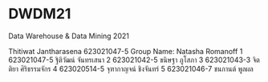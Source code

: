 # DWDM21
Data Warehouse &amp; Data Mining 2021

Thitiwat Jantharasena 623021047-5
Group Name: Natasha Romanoff
1 623021047-5	ฐิติวัฒน์ จันทรเสนา
2 623021042-5	ขนิษฐา ภูโสภา
3 623021043-3	จิตติยา ศิริธรรมจักร
4 623020514-5	จุฑากาญจน์ ชิงจันทร์
5 623021046-7	ชนกานต์ พูลผล
